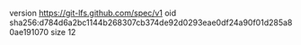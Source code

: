 version https://git-lfs.github.com/spec/v1
oid sha256:d784d6a2bc1144b268307cb374de92d0293eae0df24a90f01d285a80ae191070
size 12
